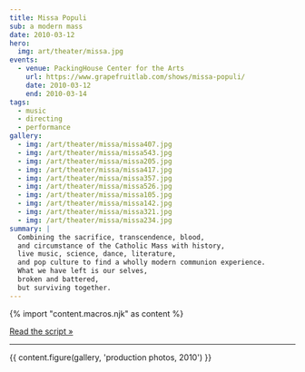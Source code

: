 ```yaml
---
title: Missa Populi
sub: a modern mass
date: 2010-03-12
hero:
  img: art/theater/missa.jpg
events:
  - venue: PackingHouse Center for the Arts
    url: https://www.grapefruitlab.com/shows/missa-populi/
    date: 2010-03-12
    end: 2010-03-14
tags:
  - music
  - directing
  - performance
gallery:
  - img: /art/theater/missa/missa407.jpg
  - img: /art/theater/missa/missa543.jpg
  - img: /art/theater/missa/missa205.jpg
  - img: /art/theater/missa/missa417.jpg
  - img: /art/theater/missa/missa357.jpg
  - img: /art/theater/missa/missa526.jpg
  - img: /art/theater/missa/missa105.jpg
  - img: /art/theater/missa/missa142.jpg
  - img: /art/theater/missa/missa321.jpg
  - img: /art/theater/missa/missa234.jpg
summary: |
  Combining the sacrifice, transcendence, blood,
  and circumstance of the Catholic Mass with history,
  live music, science, dance, literature,
  and pop culture to find a wholly modern communion experience.
  What we have left is our selves,
  broken and battered,
  but surviving together.
---
```

{% import "content.macros.njk" as content %}

[Read the script »](script/)

------

{{ content.figure(gallery, 'production photos, 2010') }}
